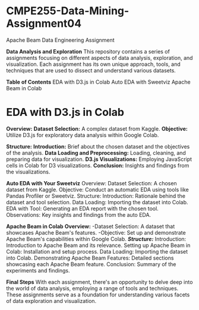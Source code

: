 # CMPE255-Data-Mining-Assignment04
Apache Beam Data Engineering Assignment

**Data Analysis and Exploration**
This repository contains a series of assignments focusing on different aspects of data analysis, exploration, and visualization. Each assignment has its own unique approach, tools, and techniques that are used to dissect and understand various datasets.

**Table of Contents**
EDA with D3.js in Colab
Auto EDA with Sweetviz
Apache Beam in Colab

# **EDA with D3.js in Colab**
**Overview:**
**Dataset Selection:** A complex dataset from Kaggle.
**Objective:** Utilize D3.js for exploratory data analysis within Google Colab.

**Structure:**
**Introduction:** Brief about the chosen dataset and the objectives of the analysis.
**Data Loading and Preprocessing:** Loading, cleaning, and preparing data for visualization.
**D3.js Visualizations:** Employing JavaScript cells in Colab for D3 visualizations.
**Conclusion:** Insights and findings from the visualizations.

**Auto EDA with Your Sweetviz**
Overview:
Dataset Selection: A chosen dataset from Kaggle.
Objective: Conduct an automatic EDA using tools like Pandas Profiler or Sweetviz.
Structure:
Introduction: Rationale behind the dataset and tool selection.
Data Loading: Importing the dataset into Colab.
EDA with Tool: Generating an EDA report with the chosen tool.
Observations: Key insights and findings from the auto EDA.

**Apache Beam in Colab**
**Overview:**
-Dataset Selection: A dataset that showcases Apache Beam's features.
-Objective: Set up and demonstrate Apache Beam's capabilities within Google Colab.
***Structure:***
Introduction: Introduction to Apache Beam and its relevance.
Setting up Apache Beam in Colab: Installation and setup process.
Data Loading: Importing the dataset into Colab.
Demonstrating Apache Beam Features: Detailed sections showcasing each Apache Beam feature.
Conclusion: Summary of the experiments and findings.

**Final Steps**
With each assignment, there's an opportunity to delve deep into the world of data analysis, employing a range of tools and techniques. These assignments serve as a foundation for understanding various facets of data exploration and visualization.
